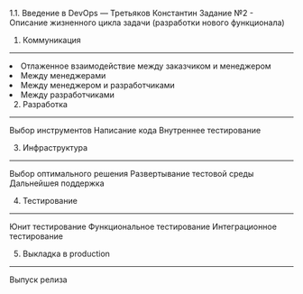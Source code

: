 1.1. Введение в DevOps — Третьяков Константин
Задание №2 - Описание жизненного цикла задачи (разработки нового функционала)


1. Коммуникация
***
<li> Отлаженное взаимодействие между заказчиком и менеджером
<li> Между менеджерами
<li> Между менеджером и разработчиками
<li> Между разработчиками

2. Разработка
***
Выбор инструментов
Написание кода
Внутреннее тестирование

3. Инфраструктура
***
Выбор оптимального решения
Развертывание тестовой среды
Дальнейшея поддержка

4. Тестирование
***
Юнит тестирование
Функциональное тестирование
Интеграционное тестирование

5. Выкладка в production
***
Выпуск релиза